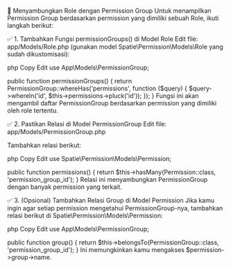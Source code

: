 🔐 Menyambungkan Role dengan Permission Group
Untuk menampilkan Permission Group berdasarkan permission yang dimiliki sebuah Role, ikuti langkah berikut:

✅ 1. Tambahkan Fungsi permissionGroups() di Model Role
Edit file: app/Models/Role.php (gunakan model Spatie\Permission\Models\Role yang sudah dikustomisasi):

php
Copy
Edit
use App\Models\PermissionGroup;

public function permissionGroups()
{
return PermissionGroup::whereHas('permissions', function ($query) {
$query->whereIn('id', $this->permissions->pluck('id'));
});
}
Fungsi ini akan mengambil daftar PermissionGroup berdasarkan permission yang dimiliki oleh role tertentu.

✅ 2. Pastikan Relasi di Model PermissionGroup
Edit file: app/Models/PermissionGroup.php

Tambahkan relasi berikut:

php
Copy
Edit
use Spatie\Permission\Models\Permission;

public function permissions()
{
return $this->hasMany(Permission::class, 'permission_group_id');
}
Relasi ini menyambungkan PermissionGroup dengan banyak permission yang terkait.

✅ 3. (Opsional) Tambahkan Relasi Group di Model Permission
Jika kamu ingin agar setiap permission mengetahui PermissionGroup-nya, tambahkan relasi berikut di Spatie\Permission\Models\Permission:

php
Copy
Edit
use App\Models\PermissionGroup;

public function group()
{
return $this->belongsTo(PermissionGroup::class, 'permission_group_id');
}
Ini memungkinkan kamu mengakses $permission->group->name.
